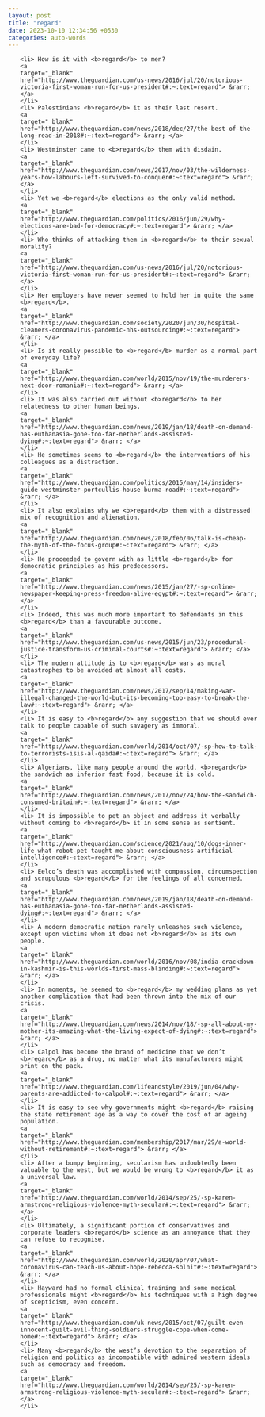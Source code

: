 ```yaml
---
layout: post
title: "regard"
date: 2023-10-10 12:34:56 +0530
categories: auto-words
---
```

<ol>

    <li> How is it with <b>regard</b> to men?
    <a 
    target="_blank" 
    href="http://www.theguardian.com/us-news/2016/jul/20/notorious-victoria-first-woman-run-for-us-president#:~:text=regard"> &rarr; </a>
    </li>
    <li> Palestinians <b>regard</b> it as their last resort.
    <a 
    target="_blank" 
    href="http://www.theguardian.com/news/2018/dec/27/the-best-of-the-long-read-in-2018#:~:text=regard"> &rarr; </a>
    </li>
    <li> Westminster came to <b>regard</b> them with disdain.
    <a 
    target="_blank" 
    href="http://www.theguardian.com/news/2017/nov/03/the-wilderness-years-how-labours-left-survived-to-conquer#:~:text=regard"> &rarr; </a>
    </li>
    <li> Yet we <b>regard</b> elections as the only valid method.
    <a 
    target="_blank" 
    href="http://www.theguardian.com/politics/2016/jun/29/why-elections-are-bad-for-democracy#:~:text=regard"> &rarr; </a>
    </li>
    <li> Who thinks of attacking them in <b>regard</b> to their sexual morality?
    <a 
    target="_blank" 
    href="http://www.theguardian.com/us-news/2016/jul/20/notorious-victoria-first-woman-run-for-us-president#:~:text=regard"> &rarr; </a>
    </li>
    <li> Her employers have never seemed to hold her in quite the same <b>regard</b>.
    <a 
    target="_blank" 
    href="http://www.theguardian.com/society/2020/jun/30/hospital-cleaners-coronavirus-pandemic-nhs-outsourcing#:~:text=regard"> &rarr; </a>
    </li>
    <li> Is it really possible to <b>regard</b> murder as a normal part of everyday life?
    <a 
    target="_blank" 
    href="http://www.theguardian.com/world/2015/nov/19/the-murderers-next-door-romania#:~:text=regard"> &rarr; </a>
    </li>
    <li> It was also carried out without <b>regard</b> to her relatedness to other human beings.
    <a 
    target="_blank" 
    href="http://www.theguardian.com/news/2019/jan/18/death-on-demand-has-euthanasia-gone-too-far-netherlands-assisted-dying#:~:text=regard"> &rarr; </a>
    </li>
    <li> He sometimes seems to <b>regard</b> the interventions of his colleagues as a distraction.
    <a 
    target="_blank" 
    href="http://www.theguardian.com/politics/2015/may/14/insiders-guide-westminster-portcullis-house-burma-road#:~:text=regard"> &rarr; </a>
    </li>
    <li> It also explains why we <b>regard</b> them with a distressed mix of recognition and alienation.
    <a 
    target="_blank" 
    href="http://www.theguardian.com/news/2018/feb/06/talk-is-cheap-the-myth-of-the-focus-group#:~:text=regard"> &rarr; </a>
    </li>
    <li> He proceeded to govern with as little <b>regard</b> for democratic principles as his predecessors.
    <a 
    target="_blank" 
    href="http://www.theguardian.com/news/2015/jan/27/-sp-online-newspaper-keeping-press-freedom-alive-egypt#:~:text=regard"> &rarr; </a>
    </li>
    <li> Indeed, this was much more important to defendants in this <b>regard</b> than a favourable outcome.
    <a 
    target="_blank" 
    href="http://www.theguardian.com/us-news/2015/jun/23/procedural-justice-transform-us-criminal-courts#:~:text=regard"> &rarr; </a>
    </li>
    <li> The modern attitude is to <b>regard</b> wars as moral catastrophes to be avoided at almost all costs.
    <a 
    target="_blank" 
    href="http://www.theguardian.com/news/2017/sep/14/making-war-illegal-changed-the-world-but-its-becoming-too-easy-to-break-the-law#:~:text=regard"> &rarr; </a>
    </li>
    <li> It is easy to <b>regard</b> any suggestion that we should ever talk to people capable of such savagery as immoral.
    <a 
    target="_blank" 
    href="http://www.theguardian.com/world/2014/oct/07/-sp-how-to-talk-to-terrorists-isis-al-qaida#:~:text=regard"> &rarr; </a>
    </li>
    <li> Algerians, like many people around the world, <b>regard</b> the sandwich as inferior fast food, because it is cold.
    <a 
    target="_blank" 
    href="http://www.theguardian.com/news/2017/nov/24/how-the-sandwich-consumed-britain#:~:text=regard"> &rarr; </a>
    </li>
    <li> It is impossible to pet an object and address it verbally without coming to <b>regard</b> it in some sense as sentient.
    <a 
    target="_blank" 
    href="http://www.theguardian.com/science/2021/aug/10/dogs-inner-life-what-robot-pet-taught-me-about-consciousness-artificial-intelligence#:~:text=regard"> &rarr; </a>
    </li>
    <li> Eelco’s death was accomplished with compassion, circumspection and scrupulous <b>regard</b> for the feelings of all concerned.
    <a 
    target="_blank" 
    href="http://www.theguardian.com/news/2019/jan/18/death-on-demand-has-euthanasia-gone-too-far-netherlands-assisted-dying#:~:text=regard"> &rarr; </a>
    </li>
    <li> A modern democratic nation rarely unleashes such violence, except upon victims whom it does not <b>regard</b> as its own people.
    <a 
    target="_blank" 
    href="http://www.theguardian.com/world/2016/nov/08/india-crackdown-in-kashmir-is-this-worlds-first-mass-blinding#:~:text=regard"> &rarr; </a>
    </li>
    <li> In moments, he seemed to <b>regard</b> my wedding plans as yet another complication that had been thrown into the mix of our crisis.
    <a 
    target="_blank" 
    href="http://www.theguardian.com/news/2014/nov/18/-sp-all-about-my-mother-its-amazing-what-the-living-expect-of-dying#:~:text=regard"> &rarr; </a>
    </li>
    <li> Calpol has become the brand of medicine that we don’t <b>regard</b> as a drug, no matter what its manufacturers might print on the pack.
    <a 
    target="_blank" 
    href="http://www.theguardian.com/lifeandstyle/2019/jun/04/why-parents-are-addicted-to-calpol#:~:text=regard"> &rarr; </a>
    </li>
    <li> It is easy to see why governments might <b>regard</b> raising the state retirement age as a way to cover the cost of an ageing population.
    <a 
    target="_blank" 
    href="http://www.theguardian.com/membership/2017/mar/29/a-world-without-retirement#:~:text=regard"> &rarr; </a>
    </li>
    <li> After a bumpy beginning, secularism has undoubtedly been valuable to the west, but we would be wrong to <b>regard</b> it as a universal law.
    <a 
    target="_blank" 
    href="http://www.theguardian.com/world/2014/sep/25/-sp-karen-armstrong-religious-violence-myth-secular#:~:text=regard"> &rarr; </a>
    </li>
    <li> Ultimately, a significant portion of conservatives and corporate leaders <b>regard</b> science as an annoyance that they can refuse to recognise.
    <a 
    target="_blank" 
    href="http://www.theguardian.com/world/2020/apr/07/what-coronavirus-can-teach-us-about-hope-rebecca-solnit#:~:text=regard"> &rarr; </a>
    </li>
    <li> Hayward had no formal clinical training and some medical professionals might <b>regard</b> his techniques with a high degree of scepticism, even concern.
    <a 
    target="_blank" 
    href="http://www.theguardian.com/uk-news/2015/oct/07/guilt-even-innocent-guilt-evil-thing-soldiers-struggle-cope-when-come-home#:~:text=regard"> &rarr; </a>
    </li>
    <li> Many <b>regard</b> the west’s devotion to the separation of religion and politics as incompatible with admired western ideals such as democracy and freedom.
    <a 
    target="_blank" 
    href="http://www.theguardian.com/world/2014/sep/25/-sp-karen-armstrong-religious-violence-myth-secular#:~:text=regard"> &rarr; </a>
    </li>